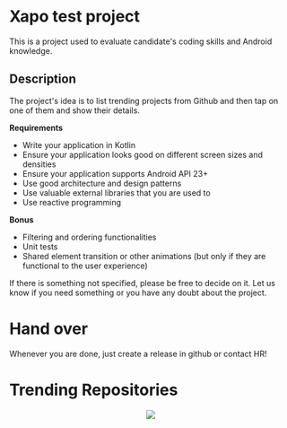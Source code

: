 # Xapo test project
This is a project used to evaluate candidate's coding skills and Android knowledge.

## Description
The project's idea is to list trending projects from Github and then tap on one of them and show their details.

**Requirements**
- Write your application in Kotlin
- Ensure your application looks good on different screen sizes and densities
- Ensure your application supports Android API 23+
- Use good architecture and design patterns
- Use valuable external libraries that you are used to
- Use reactive programming

**Bonus** 
- Filtering and ordering functionalities
- Unit tests
- Shared element transition or other animations (but only if they are functional to the user experience)

If there is something not specified, please be free to decide on it. 
Let us know if you need something or you have any doubt about the project.

# Hand over

Whenever you are done, just create a release in github or contact HR!




# Trending Repositories
<!-- to comment use such block-->
<!--[![API](https://img.shields.io/badge/API-23%2B-brightgreen.svg?style=flat)](https://android-arsenal.com/api?level=23)-->

<p align="center">
  <a href="https://android-arsenal.com/api?level=23" target="_blank">
    <img src="https://img.shields.io/badge/API-23%2B-brightgreen.svg?style=flat"/>
  </a>
</p>
